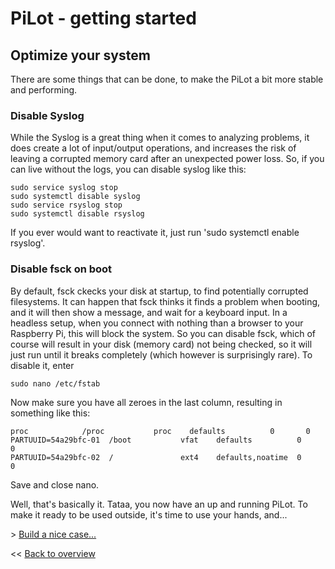 # PiLot - getting started
## Optimize your system
There are some things that can be done, to make the PiLot a bit more stable and performing.

### Disable Syslog
While the Syslog is a great thing when it comes to analyzing problems, it does create a lot of input/output operations, and increases the risk of leaving a corrupted memory card after an unexpected power loss. So, if you can live without the logs, you can disable syslog like this:
```
sudo service syslog stop
sudo systemctl disable syslog
sudo service rsyslog stop
sudo systemctl disable rsyslog
```
If you ever would want to reactivate it, just run 'sudo systemctl enable rsyslog'.

### Disable fsck on boot
By default, fsck ckecks your disk at startup, to find potentially corrupted filesystems. It can happen that fsck thinks it finds a problem when booting, and it will then show a message, and wait for a keyboard input. In a headless setup, when you connect with nothing than a browser to your Raspberry Pi, this will block the system. So you can disable fsck, which of course will result in your disk (memory card) not being checked, so it will just run until it breaks completely (which however is surprisingly rare). To disable it, enter
```
sudo nano /etc/fstab
```
Now make sure you have all zeroes in the last column, resulting in something like this:
```
proc            /proc           proc    defaults          0       0
PARTUUID=54a29bfc-01  /boot           vfat    defaults          0       0
PARTUUID=54a29bfc-02  /               ext4    defaults,noatime  0       0
```
Save and close nano.

Well, that's basically it. Tataa, you now have an up and running PiLot. To make it ready to be used outside, it's time to use your hands, and...

\> [Build a nice case...](case.md)

<< [Back to overview](user.md)
